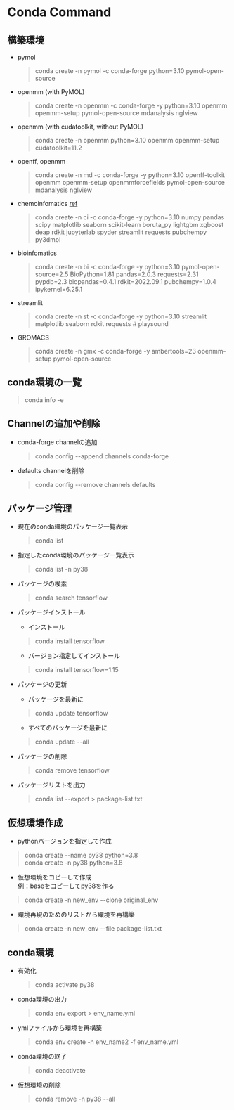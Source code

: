# Conda Command

## 構築環境
- pymol
  > conda create -n pymol -c conda-forge python=3.10 pymol-open-source

- openmm (with PyMOL)
  > conda create -n openmm -c conda-forge -y python=3.10 openmm openmm-setup pymol-open-source mdanalysis nglview

- openmm (with cudatoolkit, without PyMOL)
  > conda create -n openmm python=3.10 openmm openmm-setup cudatoolkit=11.2
  
- openff, openmm
  > conda create -n md -c conda-forge -y python=3.10 openff-toolkit openmm openmm-setup openmmforcefields pymol-open-source mdanalysis nglview

- chemoinfomatics [ref](https://datachemeng.com/post-4358/)
  > conda create -n ci -c conda-forge -y python=3.10  numpy pandas scipy matplotlib seaborn scikit-learn boruta_py lightgbm xgboost deap rdkit jupyterlab spyder streamlit requests pubchempy py3dmol
  
- bioinfomatics
    > conda create -n bi -c conda-forge -y python=3.10 pymol-open-source=2.5 BioPython=1.81 pandas=2.0.3 requests=2.31 pypdb=2.3 biopandas=0.4.1 rdkit=2022.09.1 pubchempy=1.0.4 ipykernel=6.25.1

- streamlit
  > conda create -n st -c conda-forge -y python=3.10 streamlit matplotlib seaborn rdkit requests # playsound

- GROMACS
  > conda create -n gmx -c conda-forge -y ambertools=23 openmm-setup pymol-open-source


## conda環境の一覧
> conda info -e

## Channelの追加や削除
- conda-forge channelの追加
  > conda config --append channels conda-forge

- defaults channelを削除
  > conda config --remove channels defaults

## パッケージ管理
- 現在のconda環境のパッケージ一覧表示
  > conda list
- 指定したconda環境のパッケージ一覧表示
  > conda list -n py38

- パッケージの検索
  > conda search tensorflow

- パッケージインストール
  - インストール
  > conda install tensorflow
  - バージョン指定してインストール
  > conda install tensorflow=1.15

- パッケージの更新
  - パッケージを最新に
  > conda update tensorflow
  - すべてのパッケージを最新に
  > conda update --all

- パッケージの削除
  > conda remove tensorflow

- パッケージリストを出力
  > conda list --export > package-list.txt


## 仮想環境作成
-  pythonバージョンを指定して作成
> conda create --name py38 python=3.8  
> conda create -n py38 python=3.8

- 仮想環境をコピーして作成  
例：baseをコピーしてpy38を作る

> conda create -n new_env --clone original_env

- 環境再現のためのリストから環境を再構築
> conda create -n new_env --file package-list.txt

## conda環境
- 有効化
  > conda activate py38

- conda環境の出力
  > conda env export > env_name.yml

- ymlファイルから環境を再構築
    > conda env create -n env_name2 -f env_name.yml

- conda環境の終了
    > conda deactivate

- 仮想環境の削除
    > conda remove -n py38 --all

